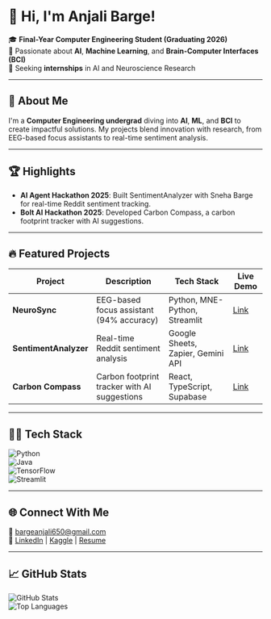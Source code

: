 # 👋 Hi, I'm Anjali Barge!

🎓 **Final-Year Computer Engineering Student (Graduating 2026)**  
🌱 Passionate about **AI**, **Machine Learning**, and **Brain-Computer Interfaces (BCI)**  
💼 Seeking **internships** in AI and Neuroscience Research

---

## 🚀 About Me
I'm a **Computer Engineering undergrad** diving into **AI**, **ML**, and **BCI** to create impactful solutions. My projects blend innovation with research, from EEG-based focus assistants to real-time sentiment analysis.

---

## 🏆 Highlights
- **AI Agent Hackathon 2025**: Built SentimentAnalyzer with Sneha Barge for real-time Reddit sentiment tracking.
- **Bolt AI Hackathon 2025**: Developed Carbon Compass, a carbon footprint tracker with AI suggestions.

---

## 🔥 Featured Projects
| Project | Description | Tech Stack | Live Demo |
|---------|-------------|------------|-----------|
| **NeuroSync** | EEG-based focus assistant (94% accuracy) | Python, MNE-Python, Streamlit | [Link](https://neurosyncafocusassistant.streamlit.app/) |
| **SentimentAnalyzer** | Real-time Reddit sentiment analysis | Google Sheets, Zapier, Gemini API | [Link](https://script.google.com/macros/s/...) |
| **Carbon Compass** | Carbon footprint tracker with AI suggestions | React, TypeScript, Supabase | [Link](https://carboncompassapp.netlify.app/) |

---

## 🧑‍💻 Tech Stack
![Python](https://img.shields.io/badge/-Python-3776AB?style=flat&logo=python)  
![Java](https://img.shields.io/badge/-Java-007396?style=flat&logo=java)  
![TensorFlow](https://img.shields.io/badge/-TensorFlow-FF6F00?style=flat&logo=tensorflow)  
![Streamlit](https://img.shields.io/badge/-Streamlit-FF4B6E?style=flat&logo=streamlit)

---

## 🌐 Connect With Me
📧 [bargeanjali650@gmail.com](mailto:bargeanjali650@gmail.com)  
🔗 [LinkedIn](https://www.linkedin.com/in/anjali-barge) | [Kaggle](https://www.kaggle.com/anjalibarge2511) | [Resume](https://drive.google.com/your-resume)

---

## 📈 GitHub Stats
![GitHub Stats](https://github-readme-stats.vercel.app/api?username=AB2511&show_icons=true&theme=dracula&count_private=true&hide_title=true)  
![Top Languages](https://github-readme-stats.vercel.app/api/top-langs/?username=AB2511&layout=compact&theme=dracula)
